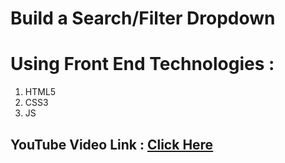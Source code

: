 <h1>Build a Search/Filter Dropdown</h>

<h1>Using Front End Technologies : </h1>

<ol>
    <li>HTML5</li>
    <li>CSS3</li>
    <li>JS</li>
</ol>

<h2>YouTube Video Link : <a href = 'https://youtu.be/PtWrvHR28pU'>Click Here</a</h2>